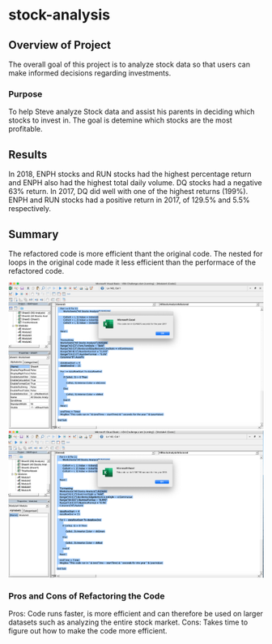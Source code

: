 # stock-analysis


## Overview of Project

The overall goal of this project is to analyze stock data so that users can make informed decisions regarding investments. 

### Purpose

To help Steve analyze Stock data and assist his parents in deciding which stocks to invest in. The goal is detemine which stocks are the most profitable. 

## Results
In 2018, ENPH stocks and RUN stocks had the highest percentage return and ENPH also had the highest total daily volume. DQ stocks had a negative 63% return.
In 2017, DQ did well with one of the highest returns (199%). ENPH and RUN stocks had a positive return in 2017, of 129.5% and 5.5% respectively. 

 

## Summary
The refactored code is more efficient thant the original code. The nested for loops in the original code made it less efficient than the performace of the refactored code. 

![2017](https://github.com/roomasa/stock-analysis/blob/main/Resources/2017%20time.png) 
![2018](https://github.com/roomasa/stock-analysis/blob/main/Resources/VBA_Challenge_2018.png%20.png)

### Pros and Cons of Refactoring the Code
Pros: Code runs faster, is more efficient and can therefore be used on larger datasets such as analyzing the entire stock market. 
Cons: Takes time to figure out how to make the code more efficient. 
